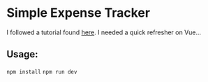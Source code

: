 # Simple Expense Tracker

I followed a tutorial found [here](https://www.youtube.com/watch?v=hNPwdOZ3qFU).
I needed a quick refresher on Vue...

## Usage:
`npm install`
`npm run dev`